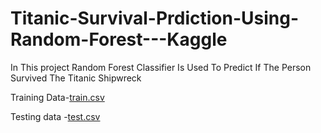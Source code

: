 # Titanic-Survival-Prdiction-Using-Random-Forest---Kaggle

In This project Random Forest Classifier Is Used To Predict If The Person Survived The Titanic Shipwreck

Training Data-[train.csv](https://github.com/IAMSAGAYAABINESH/Titanic-Survival-Prdiction-Using-Random-Forest---Kaggle/files/12327117/train.csv)

Testing data -[test.csv](https://github.com/IAMSAGAYAABINESH/Titanic-Survival-Prdiction-Using-Random-Forest---Kaggle/files/12327118/test.csv)

